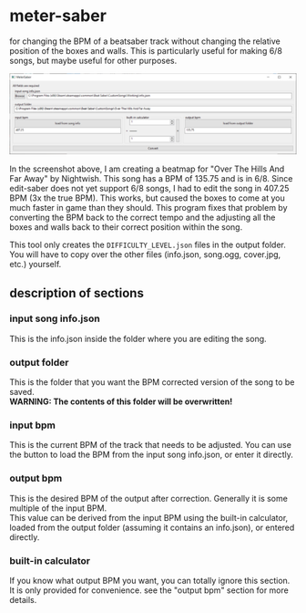 # meter-saber

for changing the BPM of a beatsaber track without changing the relative position of the boxes and walls. This is particularly useful for making 6/8 songs, but maybe useful for other purposes.

![screenshot](./screenshot.png)

In the screenshot above, I am creating a beatmap for "Over The Hills And Far Away" by Nightwish. This song has a BPM of 135.75 and is in 6/8. Since edit-saber does not yet support 6/8 songs, I had to edit the song in 407.25 BPM (3x the true BPM). This works, but caused the boxes to come at you much faster in game than they should. This program fixes that problem by converting the BPM back to the correct tempo and the adjusting all the boxes and walls back to their correct position within the song.

This tool only creates the `DIFFICULTY_LEVEL.json` files in the output folder. You will have to copy over the other files (info.json, song.ogg, cover.jpg, etc.) yourself.

## description of sections

### input song info.json

This is the info.json inside the folder where you are editing the song.

### output folder

This is the folder that you want the BPM corrected version of the song to be saved.  
**WARNING: The contents of this folder will be overwritten!**

### input bpm

This is the current BPM of the track that needs to be adjusted. You can use the button to load the BPM from the input song info.json, or enter it directly.

### output bpm

This is the desired BPM of the output after correction. Generally it is some multiple of the input BPM.  
This value can be derived from the input BPM using the built-in calculator, loaded from the output folder (assuming it contains an info.json), or entered directly.

### built-in calculator

If you know what output BPM you want, you can totally ignore this section. It is only provided for convenience. see the "output bpm" section for more details.
